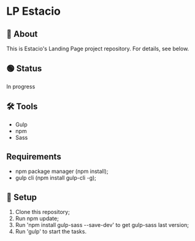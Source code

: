 # LP Estacio

## 📖 About
This is Estacio's Landing Page project repository. For details, see below.

## 🟢 Status
In progress

## 🛠️ Tools
- Gulp
- npm
- Sass

## Requirements
- npm package manager (npm install);
- gulp cli (npm install gulp-cli -g);
## 💽 Setup
1. Clone this repository;
2. Run npm update;
3. Run 'npm install gulp-sass --save-dev' to get gulp-sass last version;
4. Run 'gulp' to start the  tasks.  

